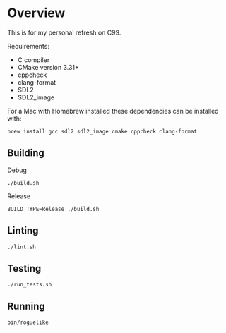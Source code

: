 # Overview

This is for my personal refresh on C99.

Requirements:

- C compiler
- CMake version 3.31+
- cppcheck
- clang-format
- SDL2
- SDL2_image

For a Mac with Homebrew installed these dependencies can be installed with:

```
brew install gcc sdl2 sdl2_image cmake cppcheck clang-format
```

## Building

Debug

```
./build.sh
```

Release

```
BUILD_TYPE=Release ./build.sh
```

## Linting

```
./lint.sh
```

## Testing

```
./run_tests.sh
```

## Running

```
bin/roguelike
```
